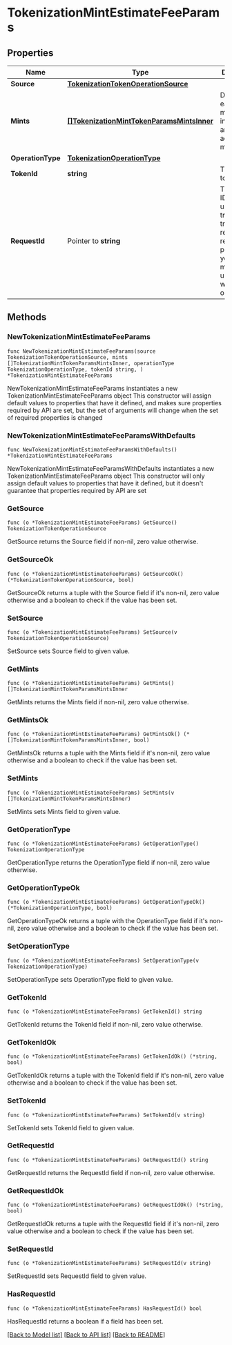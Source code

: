 # TokenizationMintEstimateFeeParams

## Properties

Name | Type | Description | Notes
------------ | ------------- | ------------- | -------------
**Source** | [**TokenizationTokenOperationSource**](TokenizationTokenOperationSource.md) |  | 
**Mints** | [**[]TokenizationMintTokenParamsMintsInner**](TokenizationMintTokenParamsMintsInner.md) | Details for each token mint, including amount and address to mint to. | 
**OperationType** | [**TokenizationOperationType**](TokenizationOperationType.md) |  | 
**TokenId** | **string** | The ID of the token. | 
**RequestId** | Pointer to **string** | The request ID that is used to track a transaction request. The request ID is provided by you and must be unique within your organization. | [optional] 

## Methods

### NewTokenizationMintEstimateFeeParams

`func NewTokenizationMintEstimateFeeParams(source TokenizationTokenOperationSource, mints []TokenizationMintTokenParamsMintsInner, operationType TokenizationOperationType, tokenId string, ) *TokenizationMintEstimateFeeParams`

NewTokenizationMintEstimateFeeParams instantiates a new TokenizationMintEstimateFeeParams object
This constructor will assign default values to properties that have it defined,
and makes sure properties required by API are set, but the set of arguments
will change when the set of required properties is changed

### NewTokenizationMintEstimateFeeParamsWithDefaults

`func NewTokenizationMintEstimateFeeParamsWithDefaults() *TokenizationMintEstimateFeeParams`

NewTokenizationMintEstimateFeeParamsWithDefaults instantiates a new TokenizationMintEstimateFeeParams object
This constructor will only assign default values to properties that have it defined,
but it doesn't guarantee that properties required by API are set

### GetSource

`func (o *TokenizationMintEstimateFeeParams) GetSource() TokenizationTokenOperationSource`

GetSource returns the Source field if non-nil, zero value otherwise.

### GetSourceOk

`func (o *TokenizationMintEstimateFeeParams) GetSourceOk() (*TokenizationTokenOperationSource, bool)`

GetSourceOk returns a tuple with the Source field if it's non-nil, zero value otherwise
and a boolean to check if the value has been set.

### SetSource

`func (o *TokenizationMintEstimateFeeParams) SetSource(v TokenizationTokenOperationSource)`

SetSource sets Source field to given value.


### GetMints

`func (o *TokenizationMintEstimateFeeParams) GetMints() []TokenizationMintTokenParamsMintsInner`

GetMints returns the Mints field if non-nil, zero value otherwise.

### GetMintsOk

`func (o *TokenizationMintEstimateFeeParams) GetMintsOk() (*[]TokenizationMintTokenParamsMintsInner, bool)`

GetMintsOk returns a tuple with the Mints field if it's non-nil, zero value otherwise
and a boolean to check if the value has been set.

### SetMints

`func (o *TokenizationMintEstimateFeeParams) SetMints(v []TokenizationMintTokenParamsMintsInner)`

SetMints sets Mints field to given value.


### GetOperationType

`func (o *TokenizationMintEstimateFeeParams) GetOperationType() TokenizationOperationType`

GetOperationType returns the OperationType field if non-nil, zero value otherwise.

### GetOperationTypeOk

`func (o *TokenizationMintEstimateFeeParams) GetOperationTypeOk() (*TokenizationOperationType, bool)`

GetOperationTypeOk returns a tuple with the OperationType field if it's non-nil, zero value otherwise
and a boolean to check if the value has been set.

### SetOperationType

`func (o *TokenizationMintEstimateFeeParams) SetOperationType(v TokenizationOperationType)`

SetOperationType sets OperationType field to given value.


### GetTokenId

`func (o *TokenizationMintEstimateFeeParams) GetTokenId() string`

GetTokenId returns the TokenId field if non-nil, zero value otherwise.

### GetTokenIdOk

`func (o *TokenizationMintEstimateFeeParams) GetTokenIdOk() (*string, bool)`

GetTokenIdOk returns a tuple with the TokenId field if it's non-nil, zero value otherwise
and a boolean to check if the value has been set.

### SetTokenId

`func (o *TokenizationMintEstimateFeeParams) SetTokenId(v string)`

SetTokenId sets TokenId field to given value.


### GetRequestId

`func (o *TokenizationMintEstimateFeeParams) GetRequestId() string`

GetRequestId returns the RequestId field if non-nil, zero value otherwise.

### GetRequestIdOk

`func (o *TokenizationMintEstimateFeeParams) GetRequestIdOk() (*string, bool)`

GetRequestIdOk returns a tuple with the RequestId field if it's non-nil, zero value otherwise
and a boolean to check if the value has been set.

### SetRequestId

`func (o *TokenizationMintEstimateFeeParams) SetRequestId(v string)`

SetRequestId sets RequestId field to given value.

### HasRequestId

`func (o *TokenizationMintEstimateFeeParams) HasRequestId() bool`

HasRequestId returns a boolean if a field has been set.


[[Back to Model list]](../README.md#documentation-for-models) [[Back to API list]](../README.md#documentation-for-api-endpoints) [[Back to README]](../README.md)


